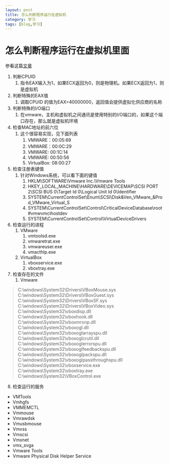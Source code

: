 ```yaml
---
layout: post
title: 怎么判断程序运行在虚拟机
category: 学习
tags: [blog,学习]
---
```




# 怎么判断程序运行在虚拟机里面

参看这篇[文章](https://www.cyberbit.com/blog/endpoint-security/anti-vm-and-anti-sandbox-explained/)

1. 判断CPUID
   1. 指令EAX输入为1，如果ECX返回为0，则是物理机。如果ECX返回为1，则是虚拟机
2. 判断特殊的EAX值
   1. 调取CPUID 的值为EAX=40000000，返回值会提供虚拟化供应商的名称
3. 判断特殊的I/O端口
   1. 在vmware，主机和虚拟机之间通讯是使用特别的I/O端口的，如果这个端口存在，那么就是虚拟机环境
4. 检查MAC地址的前六位
   1. 这个很容易实现，见下面列表
      1. VMWARE：00:05:69
      2. VMWARE：00:0C:29
      3. VMWARE: 00:1C:14
      4. VMWARE: 00:50:56
      5. VirtualBox: 08:00:27
5. 检查注册表键值
   1. 针对Windows系统，可以看下面的键值
      1. HKLM\SOFTWARE\Vmware Inc.\Vmware Tools
      2. HKEY_LOCAL_MACHINE\HARDWARE\DEVICEMAP\SCSI PORT 2\SCSI BUS 0\Target Id 0\Logical Unit Id 0\Identifier
      3. SYSTEM\CurrentControlSet\Enum\SCSI\Disk&Ven_VMware_&Prod_VMware_Virtual_S
      4. SYSTEM\CurrentControlSet\Control\CriticalDeviceDatabase\root#vmwvmcihostdev
      5. SYSTEM\CurrentControlSet\Control\VirtualDeviceDrivers
6.  检查运行的进程
    1.  VMware
        1.  vmtoolsd.exe
        2.  vmwaretrat.exe
        3.  vmwareuser.exe
        4.  vmacthlp.exe
    2.  VirtualBox
        1.  vboxservice.exe
        2.  vboxtray.exe
7.  检查存在的文件
    1.  Vmware
   >C:\windows\System32\Drivers\VBoxMouse.sys C:\windows\System32\Drivers\VBoxGuest.sys
   C:\windows\System32\Drivers\VBoxSF.sys
   C:\windows\System32\Drivers\VBoxVideo.sys
   C:\windows\System32\vboxdisp.dll
   C:\windows\System32\vboxhook.dll
   C:\windows\System32\vboxmrxnp.dll
   C:\windows\System32\vboxogl.dll
   C:\windows\System32\vboxoglarrayspu.dll
   C:\windows\System32\vboxoglcrutil.dll
   C:\windows\System32\vboxoglerrorspu.dll
   C:\windows\System32\vboxoglfeedbackspu.dll
   C:\windows\System32\vboxoglpackspu.dll
   C:\windows\System32\vboxoglpassthroughspu.dll
   C:\windows\System32\vboxservice.exe
   C:\windows\System32\vboxtray.exe
   C:\windows\System32\VBoxControl.exe

8.  检查运行的服务
- VMTools
- Vmhgfs
- VMMEMCTL
- Vmmouse
- Vmrawdsk
- Vmusbmouse
- Vmvss
- Vmscsi
- Vmxnet
- vmx_svga
- Vmware Tools
- Vmware Physical Disk Helper Service